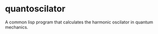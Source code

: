 # quantoscilator
A common lisp program that calculates the harmonic oscilator in quantum mechanics.
